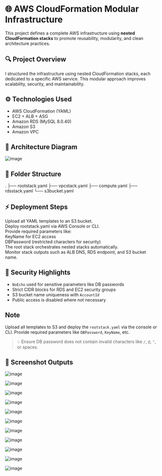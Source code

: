 # 🌐 AWS CloudFormation Modular Infrastructure

This project defines a complete AWS infrastructure using **nested CloudFormation stacks** to promote reusability, modularity, and clean architecture practices.


## 🔍 Project Overview  
I structured the infrastructure using nested CloudFormation stacks, each dedicated to a specific AWS service. This modular approach improves scalability, security, and maintainability.  


## ⚙️ Technologies Used

- AWS CloudFormation (YAML)
- EC2 + ALB + ASG
- Amazon RDS (MySQL 8.0.40)
- Amazon S3
- Amazon VPC


## 📌 Architecture Diagram

![image](https://github.com/user-attachments/assets/754de7a7-f9bd-4185-8431-8bf06cafa11a)



## 📁 Folder Structure
. ├── rootstack.yaml ├── vpcstack.yaml ├── compute.yaml ├── rdsstack.yaml └── s3bucket.yaml 


## ⚡ Deployment Steps  

Upload all YAML templates to an S3 bucket.  
Deploy rootstack.yaml via AWS Console or CLI.  
Provide required parameters like:  
  KeyName for EC2 access  
  DBPassword (restricted characters for security)  
The root stack orchestrates nested stacks automatically.  
Monitor stack outputs such as ALB DNS, RDS endpoint, and S3 bucket name.  






## 🔐 Security Highlights

- `NoEcho` used for sensitive parameters like DB passwords
- Strict CIDR blocks for RDS and EC2 security groups
- S3 bucket name uniqueness with `AccountId`
- Public access is disabled where not necessary



## Note 

Upload all templates to S3 and deploy the `rootstack.yaml` via the console or CLI. Provide required parameters like `DBPassword`, `KeyName`, etc.

> 💡 Ensure DB password does not contain invalid characters like `/`, `@`, `"`, or spaces.



## 📸 Screenshot Outputs


![image](https://github.com/user-attachments/assets/d90a8907-a8cd-4a89-aae2-a95b8c8cf140)



![image](https://github.com/user-attachments/assets/b1f3a1d7-d4b7-495a-bfb5-6f9a55613e39)



![image](https://github.com/user-attachments/assets/1d520742-0474-41b4-b13e-aabebe44da29)




![image](https://github.com/user-attachments/assets/2630099b-782a-4739-9e39-c2aa774fc03b)




![image](https://github.com/user-attachments/assets/5c474807-01c3-4d51-aa1b-608415101153)




![image](https://github.com/user-attachments/assets/c2c2b57f-d6ce-4347-ad74-852010d1fe28)




![image](https://github.com/user-attachments/assets/0cd3ad9d-91de-40c6-b10a-604fce6ceb2a)



![image](https://github.com/user-attachments/assets/a4727aac-2219-4a86-8588-2df15c2238db)





![image](https://github.com/user-attachments/assets/dc01d82b-22f0-45b0-b601-361767e45ed3)




![image](https://github.com/user-attachments/assets/3a238a96-b3c7-49f7-a7df-88065b33050c)





![image](https://github.com/user-attachments/assets/015b3feb-3d02-418c-93c6-c6dc33f8d500)

